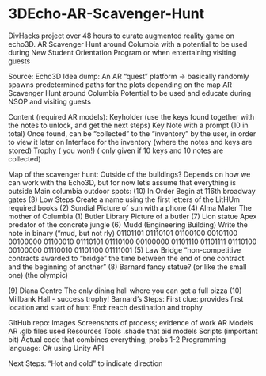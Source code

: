 # 3DEcho-AR-Scavenger-Hunt
DivHacks project over 48 hours to curate augmented reality game on echo3D. 
AR Scavenger Hunt around Columbia with a potential to be used during New Student Orientation Program or when entertaining visiting guests

Source: Echo3D
Idea dump: 
An AR “quest” platform -> basically randomly spawns predetermined paths for the plots depending on the map
AR Scavenger Hunt around Columbia
Potential to be used and educate during NSOP and visiting guests 

Content (required AR models):
Keyholder (use the keys found together with the notes to unlock, and get the next steps)
Key
Note with a prompt (10 in total)
Once found, can be “collected” to the “inventory” by the user, in order to view it later on
Interface for the inventory (where the notes and keys are stored)
Trophy ( you won!) ( only given if 10 keys and 10 notes are collected)

Map of the scavenger hunt:
Outside of the buildings? Depends on how we can work with the Echo3D, but for now let’s assume that everything is outside
Main columbia outdoor spots: (10) In Order
Begin at 116th broadway gates
(3) Low Steps
Create a name using the first letters of the LitHUm required books
(2) Sundial
Picture of sun with a phone
(4) Alma Mater
The mother of Columbia
(1) Butler Library
Picture of a butler
(7) Lion statue
Apex predator of the concrete jungle
(6) Mudd (Engineering Building)
Write the note in binary (“mud, but not rly)
01101101 01110101 01100100 00101100 00100000 01100010 01110101 01110100 00100000 01101110 01101111 01110100 00100000 01110010 01101100 01111001 
(5) Law Bridge
“non-competitive contracts awarded to “bridge” the time between the end of one contract and the beginning of another”
(8) Barnard fancy statue? (or like the small one) (the olympic)


(9) Diana Centre
The only dining hall where you can get a full pizza
(10) Millbank Hall - success trophy!
Barnard’s
Steps:
First clue: provides first location and start of hunt
End: reach destination and trophy

GitHub repo:
Images
Screenshots of process; evidence of work
AR Models
AR .glb files used
Resources
Tools .shade that aid models
Scripts (important bit)
Actual code that combines everything; probs 1-2 
Programming language: C# using Unity API

Next Steps:
“Hot and cold” to indicate direction
